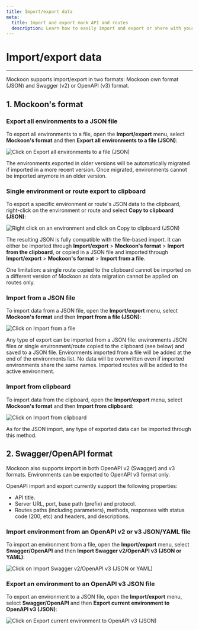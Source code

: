 ```yaml
---
title: Import/export data
meta:
  title: Import and export mock API and routes
  description: Learn how to easily import and export or share with your team your mock API servers and routes in OpenAPI or Mockoon's own format
---
```


# Import/export data

---

Mockoon supports import/export in two formats: Mockoon own format (JSON) and Swagger (v2) or OpenAPI (v3) format.

## 1. Mockoon's format

### Export all environments to a JSON file

To export all environments to a file, open the **Import/export** menu, select **Mockoon's format** and then **Export all environments to a file (JSON)**:

![Click on Export all environments to a file (JSON)](/images/docs/v1.8.0-export-all.png)

The environments exported in older versions will be automatically migrated if imported in a more recent version. Once migrated, environments cannot be imported anymore in an older version.

### Single environment or route export to clipboard

To export a specific environment or route's JSON data to the clipboard, right-click on the environment or route and select **Copy to clipboard (JSON)**:

![Right click on an environment and click on Copy to clipboard (JSON)](/images/docs/v1.8.0-export-clipboard-env.png)

The resulting JSON is fully compatible with the file-based import. It can either be imported through **Import/export** > **Mockoon's format** > **Import from the clipboard**, or copied in a JSON file and imported through **Import/export** > **Mockoon's format** > **Import from a file**.

One limitation: a single route copied to the clipboard cannot be imported on a different version of Mockoon as data migration cannot be applied on routes only.

### Import from a JSON file

To import data from a JSON file, open the **Import/export** menu, select **Mockoon's format** and then **Import from a file (JSON)**:

![Click on Import from a file](/images/docs/v1.8.0-import-file.png)

Any type of export can be imported from a JSON file: environments JSON files or single environment/route copied to the clipboard (see below) and saved to a JSON file. Environments imported from a file will be added at the end of the environments list. No data will be overwritten even if imported environments share the same names. Imported routes will be added to the active environment.

### Import from clipboard

To import data from the clipboard, open the **Import/export** menu, select **Mockoon's format** and then **Import from clipboard**:

![Click on Import from clipboard](/images/docs/v1.8.0-import-clipboard.png)

As for the JSON import, any type of exported data can be imported through this method.

## 2. Swagger/OpenAPI format

Mockoon also supports import in both OpenAPI v2 (Swagger) and v3 formats. Environments can be exported to OpenAPI v3 format only.

OpenAPI import and export currently support the following properties:
- API title.
- Server URL, port, base path (prefix) and protocol.
- Routes paths (including parameters), methods, responses with status code (200, etc) and headers, and descriptions.

### Import environment from an OpenAPI v2 or v3 JSON/YAML file

To import an environment from a file, open the **Import/export** menu, select **Swagger/OpenAPI** and then **Import Swagger v2/OpenAPI v3 (JSON or YAML)**:

![Click on Import Swagger v2/OpenAPI v3 (JSON or YAML)](/images/docs/v1.8.0-import-openapi.png)

### Export an environment to an OpenAPI v3 JSON file

To export an environment to a JSON file, open the **Import/export** menu, select **Swagger/OpenAPI** and then **Export current environment to OpenAPI v3 (JSON)**:

![Click on Export current environment to OpenAPI v3 (JSON)](/images/docs/v1.8.0-export-openapi.png)
